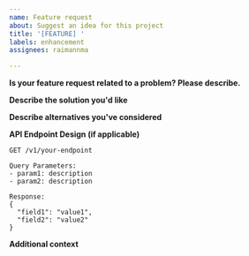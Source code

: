 ```yaml
---
name: Feature request
about: Suggest an idea for this project
title: '[FEATURE] '
labels: enhancement
assignees: raimannma

---
```


**Is your feature request related to a problem? Please describe.**
<!-- A clear and concise description of what the problem is. Ex. I'm always frustrated when [...] -->

**Describe the solution you'd like**
<!-- A clear and concise description of what you want to happen. -->

**Describe alternatives you've considered**
<!-- A clear and concise description of any alternative solutions or features you've considered. -->

**API Endpoint Design (if applicable)**
<!-- If you're proposing a new API endpoint, describe how it might work. -->

```
GET /v1/your-endpoint

Query Parameters:
- param1: description
- param2: description

Response:
{
  "field1": "value1",
  "field2": "value2"
}
```

**Additional context**
<!-- Add any other context or screenshots about the feature request here. -->
